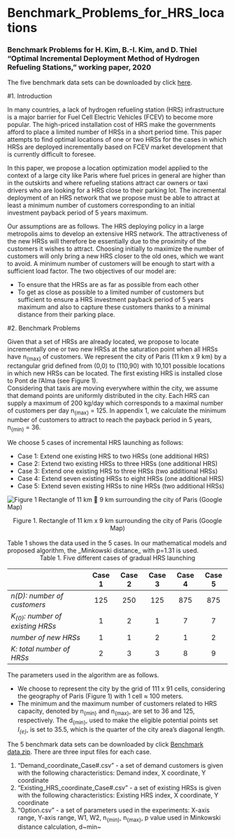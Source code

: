 # Benchmark_Problems_for_HRS_locations
### Benchmark Problems for H. Kim, B.-I. Kim, and D. Thiel “Optimal Incremental Deployment Method of Hydrogen Refueling Stations,” working paper, 2020

The five benchmark data sets can be downloaded by click [here](https://github.com/Hyunjoonkim/Hyunjoonkim.github.io/files/5733593/Benchmark.data.zip).
<br>

#1.	Introduction

  In many countries, a lack of hydrogen refueling station (HRS) infrastructure is a major barrier for Fuel Cell Electric Vehicles (FCEV) to become more popular. The high-priced installation cost of HRS make the governments afford to place a limited number of HRSs in a short period time. This paper attempts to find optimal locations of one or two HRSs for the cases in which HRSs are deployed incrementally based on FCEV market development that is currently difficult to foresee. 

  In this paper, we propose a location optimization model applied to the context of a large city like Paris where fuel prices in general are higher than in the outskirts and where refueling stations attract car owners or taxi drivers who are looking for a HRS close to their parking lot. The incremental deployment of an HRS network that we propose must be able to attract at least a minimum number of customers corresponding to an initial investment payback period of 5 years maximum.
  
  Our assumptions are as follows. The HRS deploying policy in a large metropolis aims to develop an extensive HRS network. The attractiveness of the new HRSs will therefore be essentially due to the proximity of the customers it wishes to attract. Choosing initially to maximize the number of customers will only bring a new HRS closer to the old ones, which we want to avoid. A minimum number of customers will be enough to start with a sufficient load factor. The two objectives of our model are:
  
- To ensure that the HRSs are as far as possible from each other
- To get as close as possible to a limited number of customers but sufficient to ensure a HRS investment payback period of 5 years maximum and also to capture these customers thanks to a minimal distance from their parking place.

#2.	Benchmark Problems

  Given that a set of HRSs are already located, we propose to locate incrementally one or two new HRSs at the saturation point when all HRSs have n<sub>{max}</sub> of customers.
  We represent the city of Paris (11 km x 9 km) by a rectangular grid defined from (0,0) to (110,90) with 10,101 possible locations in which new HRSs can be located. The first existing HRS is installed close to Pont de l’Alma (see Figure 1). <br> 
  Considering that taxis are moving everywhere within the city, we assume that demand points are uniformly distributed in the city. Each HRS can supply a maximum of 200 kg/day which corresponds to a maximal number of customers per day n<sub>{max}</sub> = 125. In appendix 1, we calculate the minimum number of customers to attract to reach the payback period in 5 years, n<sub>{min}</sub> = 36.
  
  We choose 5 cases of incremental HRS launching as follows:
- Case 1: Extend one existing HRS to two HRSs (one additional HRS)
- Case 2: Extend two existing HRSs to three HRSs (one additional HRS)
- Case 3: Extend one existing HRS to three HRSs (two additional HRSs)
- Case 4: Extend seven existing HRSs to eight HRSs (one additional HRS)
- Case 5: Extend seven existing HRSs to nine HRSs (two additional HRSs)


![Figure 1  Rectangle of 11 km  9 km surrounding the city of Paris (Google Map)](https://user-images.githubusercontent.com/29350999/102963167-cbcc3480-452b-11eb-8b16-491b7dd11c40.jpg)
<center> Figure 1. Rectangle of 11 km x 9 km surrounding the city of Paris (Google Map) </center>
<br/>
Table 1 shows the data used in the 5 cases. In our mathematical models and proposed algorithm, the _Minkowski distance_ with p=1.31 is used.<br/>
<center> Table 1. Five different cases of gradual HRS launching </center>

||**Case 1**|**Case 2**|**Case 3**|**Case 4**|**Case 5**|
|:---|:---:|:---:|:---:|:---:|:---:|
|_n(D): number of customers_|125|250|125|875|875|
|_K<sub>{0}</sub>: number of existing HRSs_|1|2|1|7|7|
|_number of new HRSs_|1|1|2|1|2|
|_K: total number of HRSs_|2|3|3|8|9|

The parameters used in the algorithm are as follows.
- We choose to represent the city by the grid of 111 x 91 cells, considering the geography of Paris (Figure 1) with 1 cell ≈ 100 meters.
- The minimum and the maximum number of customers related to HRS capacity, denoted by n<sub>{min}</sub> and n<sub>{max}</sub>, are set to 36 and 125, respectively. The d<sub>{min}</sub>, used to make the eligible potential points set _I<sub>{e}</sub>_, is set to 35.5, which is the quarter of the city area’s diagonal length.

The 5 benchmark data sets can be downloaded by click [Benchmark data.zip](https://github.com/Hyunjoonkim/Hyunjoonkim.github.io/files/5733593/Benchmark.data.zip).
There are three input files for each case.
1. “Demand_coordinate_Case#.csv” - a set of demand customers is given with the following characteristics: Demand index, X coordinate, Y coordinate
2. “Existing_HRS_coordinate_Case#.csv” - a set of existing HRSs is given with the following characteristics: Existing HRS index, X coordinate, Y coordinate
3. “Option.csv” - a set of parameters used in the experiments: X-axis range, Y-axis range, W1, W2, n<sub>{min}</sub>, n<sub>{max}</sub>, p value used in Minkowski distance calculation, d~min~
